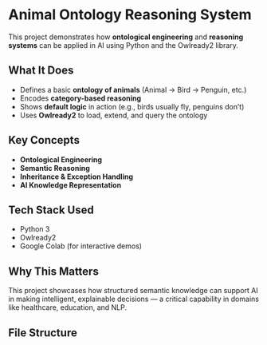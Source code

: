 # Animal Ontology Reasoning System

This project demonstrates how **ontological engineering** and **reasoning systems** can be applied in AI using Python and the Owlready2 library.

## What It Does
- Defines a basic **ontology of animals** (Animal → Bird → Penguin, etc.)
- Encodes **category-based reasoning**
- Shows **default logic** in action (e.g., birds usually fly, penguins don’t)
- Uses **Owlready2** to load, extend, and query the ontology

## Key Concepts
- **Ontological Engineering**
- **Semantic Reasoning**
- **Inheritance & Exception Handling**
- **AI Knowledge Representation**

## Tech Stack Used
- Python 3
- Owlready2
- Google Colab (for interactive demos)

## Why This Matters
This project showcases how structured semantic knowledge can support AI in making intelligent, explainable decisions — a critical capability in domains like healthcare, education, and NLP.

## File Structure

